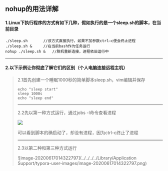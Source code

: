 ## nohup的用法详解

#### 1.Linux下执行程序的方式有如下几种，假如执行的是一个sleep.sh的脚本，在当前目录

```shell
./sleep.sh       //该方式直接执行，如果不加参数ctrl—c便会终止进程
./sleep.sh &     //在当前bash作为任务运行
nohup ./sleep.sh &   //脱机重新连接，进程依旧运行中
```

***

#### 2.以下示例让你彻底了解它们的区别（个人电脑连接远程主机）

>2.1首先创建一个睡眠1000秒的简单脚本sleep.sh，vim编辑并保存
>
>```shell
>echo "sleep start"
>sleep 1000s
>echo "sleep end"
>```
>
>***
>
>2.2先以第一种方式运行，通过jobs -l命令查看进程
>
>![](https://superzcl.oss-cn-shanghai.aliyuncs.com/PicGo/20200617004159.png)
>
>可以看到脚本的确启动了，却没有进程，因为ctrl-c终止了进程
>
>***
>
>2.3以第二种和第三种方式运行
>
>![image-20200617014322797](../../../../Library/Application Support/typora-user-images/image-20200617014322797.png)
>
>





